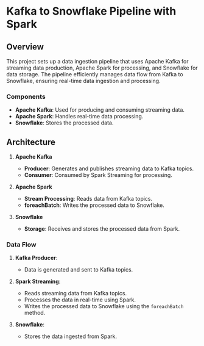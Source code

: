 # Kafka to Snowflake Pipeline with Spark

## Overview

This project sets up a data ingestion pipeline that uses Apache Kafka for streaming data production, Apache Spark for processing, and Snowflake for data storage. The pipeline efficiently manages data flow from Kafka to Snowflake, ensuring real-time data ingestion and processing.

### Components
- **Apache Kafka**: Used for producing and consuming streaming data.
- **Apache Spark**: Handles real-time data processing.
- **Snowflake**: Stores the processed data.

## Architecture

1. **Apache Kafka**
   - **Producer**: Generates and publishes streaming data to Kafka topics.
   - **Consumer**: Consumed by Spark Streaming for processing.

2. **Apache Spark**
   - **Stream Processing**: Reads data from Kafka topics.
   - **foreachBatch**: Writes the processed data to Snowflake.

3. **Snowflake**
   - **Storage**: Receives and stores the processed data from Spark.

### Data Flow
1. **Kafka Producer**:
   - Data is generated and sent to Kafka topics.

2. **Spark Streaming**:
   - Reads streaming data from Kafka topics.
   - Processes the data in real-time using Spark.
   - Writes the processed data to Snowflake using the `foreachBatch` method.

3. **Snowflake**:
   - Stores the data ingested from Spark.
